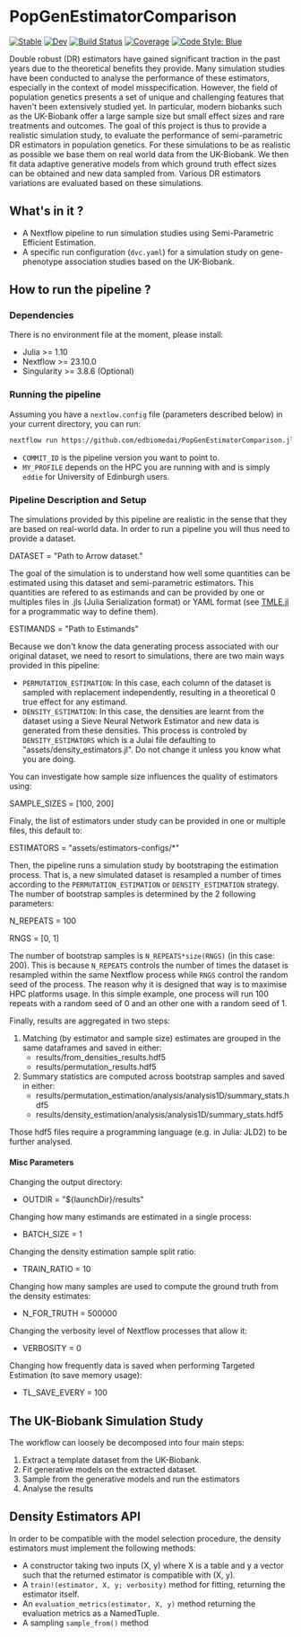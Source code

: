 # PopGenEstimatorComparison

[![Stable](https://img.shields.io/badge/docs-stable-blue.svg)](https://olivierlabayle.github.io/PopGenEstimatorComparison.jl/stable/)
[![Dev](https://img.shields.io/badge/docs-dev-blue.svg)](https://olivierlabayle.github.io/PopGenEstimatorComparison.jl/dev/)
[![Build Status](https://github.com/olivierlabayle/PopGenEstimatorComparison.jl/actions/workflows/CI.yml/badge.svg?branch=main)](https://github.com/olivierlabayle/PopGenEstimatorComparison.jl/actions/workflows/CI.yml?query=branch%3Amain)
[![Coverage](https://codecov.io/gh/olivierlabayle/PopGenEstimatorComparison.jl/branch/main/graph/badge.svg)](https://codecov.io/gh/olivierlabayle/PopGenEstimatorComparison.jl)
[![Code Style: Blue](https://img.shields.io/badge/code%20style-blue-4495d1.svg)](https://github.com/invenia/BlueStyle)

Double robust (DR) estimators have gained significant traction in the past years due to the theoretical benefits they provide. Many simulation studies have been conducted to analyse the performance of these estimators, especially in the context of model misspecification. However, the field of population genetics presents a set of unique and challenging features that haven't been extensively studied yet. In particular, modern biobanks such as the UK-Biobank offer a large sample size but small effect sizes and rare treatments and outcomes. The goal of this project is thus to provide a realistic simulation study, to evaluate the performance of semi-parametric DR estimators in population genetics. For these simulations to be as realistic as possible we base them on real world data from the UK-Biobank. We then fit data adaptive generative models from which ground truth effect sizes can be obtained and new data sampled from. Various DR estimators variations are evaluated based on these simulations.

## What's in it ?

- A Nextflow pipeline to run simulation studies using Semi-Parametric Efficient Estimation.
- A specific run configuration (`dvc.yaml`) for a simulation study on gene-phenotype association studies based on the UK-Biobank.

## How to run the pipeline ?

### Dependencies

There is no environment file at the moment, please install:

- Julia >= 1.10
- Nextflow >= 23.10.0
- Singularity >= 3.8.6 (Optional)

### Running the pipeline

Assuming you have a `nextlow.config` file (parameters described below) in your current directory, you can run:

```bash
nextflow run https://github.com/edbiomedai/PopGenEstimatorComparison.jl -r COMMIT_ID -profile MY_PROFILE -resume
```

- `COMMIT_ID` is the pipeline version you want to point to.
- `MY_PROFILE` depends on the HPC you are running with and is simply `eddie` for University of Edinburgh users.

### Pipeline Description and Setup

The simulations provided by this pipeline are realistic in the sense that they are based on real-world data. In order to run a pipeline you will thus need to provide a dataset.

DATASET = "Path to Arrow dataset."

The goal of the simulation is to understand how well some quantities can be estimated using this dataset and semi-parametric estimators. This quantities are refered to as estimands and can be provided by one or multiples files in .jls (Julia Serialization format) or YAML format (see [TMLE.jl](https://targene.github.io/TMLE.jl/stable/) for a programmatic way to define them).

ESTIMANDS = "Path to Estimands"

Because we don't know the data generating process associated with our original dataset, we need to resort to simulations, there are two main ways provided in this pipeline:

- `PERMUTATION_ESTIMATION`: In this case, each column of the dataset is sampled with replacement independently, resulting in a theoretical 0 true effect for any estimand.
- `DENSITY_ESTIMATION`: In this case, the densities are learnt from the dataset using a Sieve Neural Network Estimator and new data is generated from these densities. This process is controled by `DENSITY_ESTIMATORS` which is a Julai file defaulting to "assets/density_estimators.jl". Do not change it unless you know what you are doing.

You can investigate how sample size influences the quality of estimators using:

SAMPLE_SIZES = [100, 200]

Finaly, the list of estimators under study can be provided in one or multiple files, this default to:

ESTIMATORS = "assets/estimators-configs/*"
    
Then, the pipeline runs a simulation study by bootstraping the estimation process. That is, a new simulated dataset is resampled a number of times according to the `PERMUTATION_ESTIMATION` or `DENSITY_ESTIMATION` strategy. The number of bootstrap samples is determined by the 2 following parameters:

N_REPEATS = 100

RNGS = [0, 1]

The number of bootstrap samples is `N_REPEATS*size(RNGS)` (in this case: 200). This is because `N_REPEATS` controls the number of times the dataset is resampled within the same Nextflow process while `RNGS` control the random seed of the process. The reason why it is designed that way is to maximise HPC platforms usage.  In this simple example, one process will run 100 repeats with a random seed of 0 and an other one with a random seed of 1.

Finally, results are aggregated in two steps:

1. Matching (by estimator and sample size) estimates are grouped in the same dataframes and saved in either:
    - results/from_densities_results.hdf5
    - results/permutation_results.hdf5
2. Summary statistics are computed across bootstrap samples and saved in either:
    - results/permutation_estimation/analysis/analysis1D/summary_stats.hdf5
    - results/density_estimation/analysis/analysis1D/summary_stats.hdf5

Those hdf5 files require a programming language (e.g. in Julia: JLD2) to be further analysed.

#### Misc Parameters

Changing the output directory:
- OUTDIR = "${launchDir}/results"

Changing how many estimands are estimated in a single process:
- BATCH_SIZE = 1

Changing the density estimation sample split ratio:
- TRAIN_RATIO = 10

Changing how many samples are used to compute the ground truth from the density estimates:
- N_FOR_TRUTH = 500000

Changing the verbosity level of Nextflow processes that allow it:
- VERBOSITY = 0

Changing how frequently data is saved when performing Targeted Estimation (to save memory usage):
- TL_SAVE_EVERY = 100

## The UK-Biobank Simulation Study

The workflow can loosely be decomposed into four main steps:

1. Extract a template dataset from the UK-Biobank.
2. Fit generative models on the extracted dataset.
3. Sample from the generative models and run the estimators
4. Analyse the results


## Density Estimators API

In order to be compatible with the model selection procedure, the density estimators must implement the following methods:

- A constructor taking two inputs (X, y) where X is a table and y a vector such that the returned estimator is compatible with (X, y).
- A `train!(estimator, X, y; verbosity)` method for fitting, returning the estimator itself.
- An `evaluation_metrics(estimator, X, y)` method returning the evaluation metrics as a NamedTuple.
- A sampling `sample_from()` method
